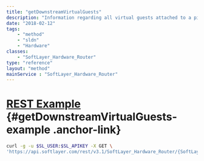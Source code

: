 ```yaml
---
title: "getDownstreamVirtualGuests"
description: "Information regarding all virtual guests attached to a piece of network hardware."
date: "2018-02-12"
tags:
    - "method"
    - "sldn"
    - "Hardware"
classes:
    - "SoftLayer_Hardware_Router"
type: "reference"
layout: "method"
mainService : "SoftLayer_Hardware_Router"
---
```


# [REST Example](#getDownstreamVirtualGuests-example) <a href="/article/rest/"><i class="fas fa-question"></i></a> {#getDownstreamVirtualGuests-example .anchor-link} 
```bash
curl -g -u $SL_USER:$SL_APIKEY -X GET \
'https://api.softlayer.com/rest/v3.1/SoftLayer_Hardware_Router/{SoftLayer_Hardware_RouterID}/getDownstreamVirtualGuests'
```
